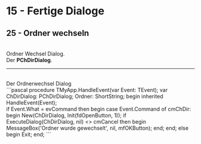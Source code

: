 # 15 - Fertige Dialoge
## 25 - Ordner wechseln
<br>
Ordner Wechsel Dialog.<br>
Der <b>PChDirDialog</b>.<br>
<hr><br>
Der Ordnerwechsel Dialog<br>
```pascal
  procedure TMyApp.HandleEvent(var Event: TEvent);
  var
    ChDirDialog: PChDirDialog;
    Ordner: ShortString;
  begin
    inherited HandleEvent(Event);
<br>
    if Event.What = evCommand then begin
      case Event.Command of
        cmChDir: begin
          New(ChDirDialog, Init(fdOpenButton, 1));
          if ExecuteDialog(ChDirDialog, nil) <> cmCancel then begin
            MessageBox('Ordner wurde gewechselt', nil, mfOKButton);
          end;
        end;
        else begin
          Exit;
        end;
```
<br>
